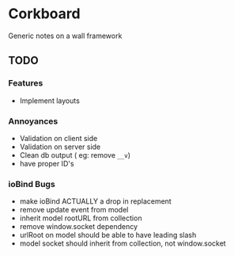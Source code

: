 # Corkboard
Generic notes on a wall framework

## TODO
### Features
* Implement layouts

### Annoyances
* Validation on client side
* Validation on server side
* Clean db output ( eg: remove `__v`)
* have proper ID's

### ioBind Bugs
* make ioBind ACTUALLY a drop in replacement
* remove update event from model
* inherit model rootURL from collection
* remove window.socket dependency
* urlRoot on model should be able to have leading slash
* model socket should inherit from collection, not window.socket

